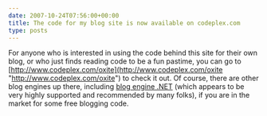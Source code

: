 ```yaml
---
date: 2007-10-24T07:56:00+00:00
title: The code for my blog site is now available on codeplex.com
type: posts
---
```

For anyone who is interested in using the code behind this site for their own blog, or who just finds reading code to be a fun pastime, you can go to [http://www.codeplex.com/oxite](http://www.codeplex.com/oxite "http://www.codeplex.com/oxite") to check it out. Of course, there are other blog engines up there, including [blog engine .NET](http://dotnetblogengine.net/Default.aspx) (which appears to be very highly supported and recommended by many folks), if you are in the market for some free blogging code.
